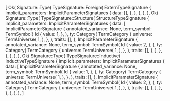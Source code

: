 [
    Ok(
        Signature::Type(
            TypeSignature::Foreign(
                ExternTypeSignature {
                    implicit_parameters: ImplicitParameterSignatures {
                        data: [],
                    },
                },
            ),
        ),
    ),
    Ok(
        Signature::Type(
            TypeSignature::Structure(
                StructureTypeSignature {
                    implicit_parameters: ImplicitParameterSignatures {
                        data: [
                            ImplicitParameterSignature {
                                annotated_variance: None,
                                term_symbol: TermSymbol(
                                    Id {
                                        value: 1,
                                    },
                                ),
                                ty: Category(
                                    TermCategory {
                                        universe: TermUniverse(
                                            1,
                                        ),
                                    },
                                ),
                                traits: [],
                            },
                            ImplicitParameterSignature {
                                annotated_variance: None,
                                term_symbol: TermSymbol(
                                    Id {
                                        value: 2,
                                    },
                                ),
                                ty: Category(
                                    TermCategory {
                                        universe: TermUniverse(
                                            1,
                                        ),
                                    },
                                ),
                                traits: [],
                            },
                        ],
                    },
                },
            ),
        ),
    ),
    Ok(
        Signature::Type(
            TypeSignature::Inductive(
                InductiveTypeSignature {
                    implicit_parameters: ImplicitParameterSignatures {
                        data: [
                            ImplicitParameterSignature {
                                annotated_variance: None,
                                term_symbol: TermSymbol(
                                    Id {
                                        value: 1,
                                    },
                                ),
                                ty: Category(
                                    TermCategory {
                                        universe: TermUniverse(
                                            1,
                                        ),
                                    },
                                ),
                                traits: [],
                            },
                            ImplicitParameterSignature {
                                annotated_variance: None,
                                term_symbol: TermSymbol(
                                    Id {
                                        value: 2,
                                    },
                                ),
                                ty: Category(
                                    TermCategory {
                                        universe: TermUniverse(
                                            1,
                                        ),
                                    },
                                ),
                                traits: [],
                            },
                        ],
                    },
                },
            ),
        ),
    ),
]